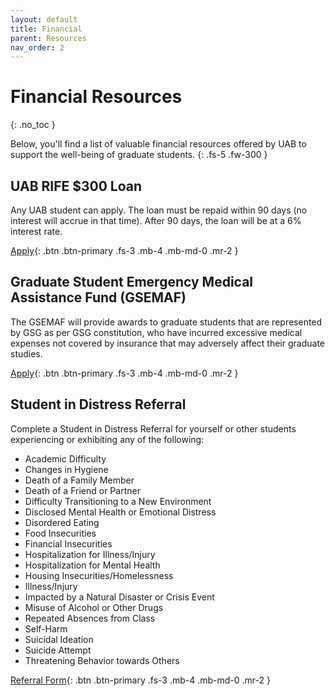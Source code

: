 ```yaml
---
layout: default
title: Financial
parent: Resources
nav_order: 2
---
```

# Financial Resources

{: .no_toc }

Below, you'll find a list of valuable financial resources offered by UAB to support the well-being of graduate students.
{: .fs-5 .fw-300 }

## UAB RIFE $300 Loan

Any UAB student can apply. The loan must be repaid within 90 days (no interest will accrue in that time). After 90 days, the loan will be at a 6% interest rate.  

[Apply](https://www.uab.edu/business/regions-institute-for-financial-education/index.php?option=com_rsform&view=rsform&formId=15){: .btn .btn-primary .fs-3 .mb-4 .mb-md-0 .mr-2 }


## Graduate Student Emergency Medical Assistance Fund (GSEMAF)

The GSEMAF will provide awards to graduate students that are represented by GSG as per GSG constitution, who have incurred excessive medical expenses not covered by insurance that may adversely affect their graduate studies.

[Apply](https://www.uab.edu/students/health/billing/payment#medical-assistance-grant){: .btn .btn-primary .fs-3 .mb-4 .mb-md-0 .mr-2 }

## Student in Distress Referral

Complete a Student in Distress Referral for yourself or other students experiencing or exhibiting any of the following:

- Academic Difficulty
- Changes in Hygiene
- Death of a Family Member
- Death of a Friend or Partner
- Difficulty Transitioning to a New Environment
- Disclosed Mental Health or Emotional Distress
- Disordered Eating
- Food Insecurities
- Financial Insecurities
- Hospitalization for Illness/Injury
- Hospitalization for Mental Health
- Housing Insecurities/Homelessness
- Illness/Injury
- Impacted by a Natural Disaster or Crisis Event
- Misuse of Alcohol or Other Drugs
- Repeated Absences from Class
- Self-Harm
- Suicidal Ideation
- Suicide Attempt
- Threatening Behavior towards Others

[Referral Form](https://cm.maxient.com/reportingform.php?UnivofAlabamaBirmingham&layout_id=2){: .btn .btn-primary .fs-3 .mb-4 .mb-md-0 .mr-2 }